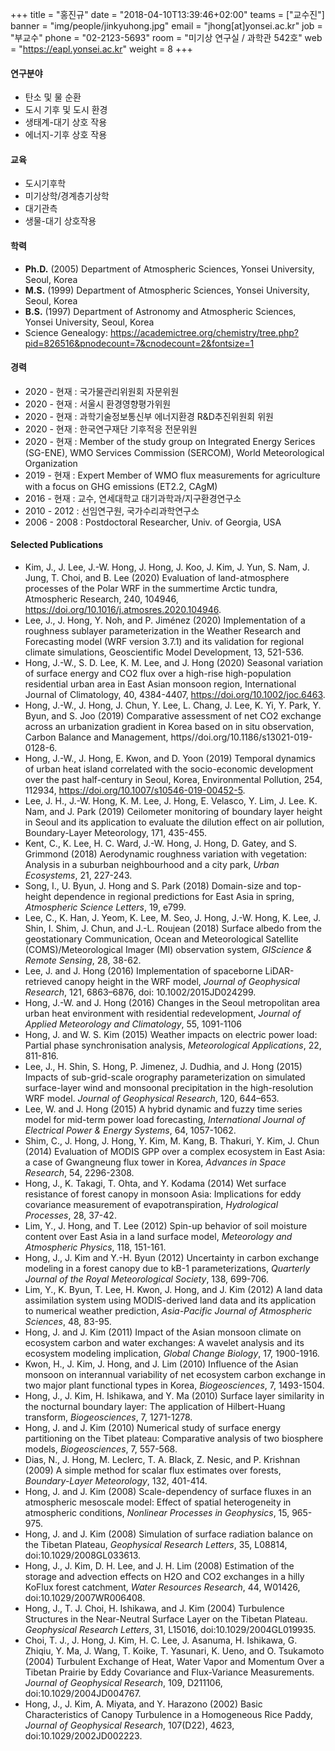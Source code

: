 +++
title = "홍진규"
date = "2018-04-10T13:39:46+02:00"
teams = ["교수진"]
banner = "img/people/jinkyuhong.jpg"
email = "jhong[at]yonsei.ac.kr"
job = "부교수"
phone = "02-2123-5693"
room = "미기상 연구실 / 과학관 542호"
web = "https://eapl.yonsei.ac.kr"
weight = 8
+++

#### 연구분야
+ 탄소 및 물 순환
+ 도시 기후 및 도시 환경
+ 생태계-대기 상호 작용
+ 에너지-기후 상호 작용




#### 교육

- 도시기후학
- 미기상학/경계층기상학
- 대기관측
- 생물-대기 상호작용



#### 학력

+ **Ph.D.** (2005) Department of Atmospheric Sciences, Yonsei University, Seoul, Korea
+ **M.S.** (1999) Department of Atmospheric Sciences, Yonsei University, Seoul, Korea
+ **B.S.** (1997) Department of Astronomy and Atmospheric Sciences, Yonsei University, Seoul, Korea
+ Science Genealogy: https://academictree.org/chemistry/tree.php?pid=826516&pnodecount=7&cnodecount=2&fontsize=1




#### 경력
+ 2020 - 현재 : 국가물관리위원회 자문위원
+ 2020 - 현재 : 서울시 환경영향평가위원 
+ 2020 - 현재 : 과학기술정보통신부 에너지환경 R&D추진위원회 위원  
+ 2020 - 현재 : 한국연구재단 기후적응 전문위원  
+ 2020 - 현재 : Member of the study group on Integrated Energy Serices (SG-ENE), WMO Services Commission (SERCOM), World Meteorological Organization
+ 2019 - 현재 : Expert Member of WMO flux measurements for agriculture with a focus on GHG emissions (ET2.2, CAgM)
+ 2016 - 현재 : 교수, 연세대학교 대기과학과/지구환경연구소
+ 2010 - 2012 : 선임연구원, 국가수리과학연구소
+ 2006 - 2008 : Postdoctoral Researcher, Univ. of Georgia, USA




#### Selected Publications

+ Kim, J., J. Lee, J.-W. Hong, J. Hong, J. Koo, J. Kim, J. Yun, S. Nam, J. Jung, T. Choi, and B. Lee (2020) Evaluation of land-atmosphere processes of the Polar WRF in the summertime Arctic tundra, Atmospheric Research, 240, 104946, https://doi.org/10.1016/j.atmosres.2020.104946.
+ Lee, J., J. Hong, Y. Noh, and P. Jiménez (2020) Implementation of a roughness sublayer parameterization in the Weather Research and Forecasting model (WRF version 3.7.1) and its validation for regional climate simulations, Geoscientific Model Development, 13, 521-536.
+ Hong, J.-W., S. D. Lee, K. M. Lee, and J. Hong (2020) Seasonal variation of surface energy and CO2 flux over a high-rise high-population residential urban area in East Asian monsoon region, International Journal of Climatology, 40, 4384-4407, https://doi.org/10.1002/joc.6463.
+ Hong, J.-W., J. Hong, J. Chun, Y. Lee, L. Chang, J. Lee, K. Yi, Y. Park, Y. Byun, and S. Joo (2019) Comparative assessment of net CO2 exchange across an urbanization gradient in Korea based on in situ observation, Carbon Balance and Management, https//doi.org/10.1186/s13021-019-0128-6.
+ Hong, J.-W., J. Hong, E. Kwon, and D. Yoon (2019) Temporal dynamics of urban heat island correlated with the socio-economic development over the past half-century in Seoul, Korea, Environmental Pollution, 254, 112934, https://doi.org/10.1007/s10546-019-00452-5. 
+ Lee, J. H., J.-W. Hong, K. M. Lee, J. Hong, E. Velasco, Y. Lim, J. Lee. K. Nam, and J. Park (2019) Ceilometer monitoring of boundary layer height in Seoul and its application to evaluate the dilution effect on air pollution, Boundary-Layer Meteorology, 171, 435-455.
+ Kent, C., K. Lee, H. C. Ward, J.-W. Hong, J. Hong, D. Gatey, and S. Grimmond (2018) Aerodynamic roughness variation with vegetation: Analysis in a suburban neighbourhood and a city park, *Urban Ecosystems*, 21, 227-243.
+ Song, I., U. Byun, J. Hong and S. Park (2018) Domain-size and top-height dependence in regional predictions for East Asia in spring, *Atmospheric Science Letters*, 19, e799.
+ Lee, C., K. Han, J. Yeom, K. Lee, M. Seo, J. Hong, J.-W. Hong, K. Lee, J. Shin, I. Shim, J. Chun, and J.-L. Roujean (2018) Surface albedo from the geostationary Communication, Ocean and Meteorological Satellite (COMS)/Meteorological Imager (MI) observation system, *GIScience & Remote Sensing*, 28, 38-62.
+ Lee, J. and J. Hong (2016) Implementation of spaceborne LiDAR-retrieved canopy height in the WRF model, *Journal of Geophysical Research*, 121, 6863–6876, doi: 10.1002/2015JD024299.
+ Hong, J.-W. and J. Hong (2016) Changes in the Seoul metropolitan area urban heat environment with residential redevelopment, *Journal of Applied Meteorology and Climatology*, 55, 1091-1106
+ Hong, J. and W. S. Kim (2015) Weather impacts on electric power load: Partial phase synchronisation analysis, *Meteorological Applications*, 22, 811-816.
+ Lee, J., H. Shin, S. Hong, P. Jimenez, J. Dudhia, and J. Hong (2015) Impacts of sub-grid-scale orography parameterization on simulated surface-layer wind and monsoonal precipitation in the high-resolution WRF model. *Journal of Geophysical Research*, 120, 644–653.
+ Lee, W. and J. Hong (2015) A hybrid dynamic and fuzzy time series model for mid-term power load forecasting, *International Journal of Electrical Power & Energy Systems*, 64, 1057-1062.
+ Shim, C., J. Hong, J. Hong, Y. Kim, M. Kang, B. Thakuri, Y. Kim, J. Chun (2014) Evaluation of MODIS GPP over a complex ecosystem in East Asia: a case of Gwangneung flux tower in Korea, *Advances in Space Research*, 54, 2296-2308.
+ Hong, J., K. Takagi, T. Ohta, and Y. Kodama (2014) Wet surface resistance of forest canopy in monsoon Asia: Implications for eddy covariance measurement of evapotranspiration, *Hydrological Processes*, 28, 37-42.
+ Lim, Y., J. Hong, and T. Lee (2012) Spin-up behavior of soil moisture content over East Asia in a land surface model, *Meteorology and Atmospheric Physics*, 118, 151-161.
+ Hong, J., J. Kim and Y.-H. Byun (2012) Uncertainty in carbon exchange modeling in a forest canopy due to kB-1 parameterizations, *Quarterly Journal of the Royal Meteorological Society*, 138, 699-706.
+ Lim, Y., K. Byun, T. Lee, H. Kwon, J. Hong, and J. Kim (2012) A land data assimilation system using MODIS-derived land data and its application to numerical weather prediction, *Asia-Pacific Journal of Atmospheric Sciences*, 48, 83-95.
+ Hong, J. and J. Kim (2011) Impact of the Asian monsoon climate on ecosystem carbon and water exchanges: A wavelet analysis and its ecosystem modeling implication, *Global Change Biology*, 17, 1900-1916.
+ Kwon, H., J. Kim, J. Hong, and J. Lim (2010) Influence of the Asian monsoon on interannual variability of net ecosystem carbon exchange in two major plant functional types in Korea, *Biogeosciences*, 7, 1493-1504.
+ Hong, J., J. Kim, H. Ishikawa, and Y. Ma (2010) Surface layer similarity in the nocturnal boundary layer: The application of Hilbert-Huang transform, *Biogeosciences*, 7, 1271-1278.
+ Hong, J. and J. Kim (2010) Numerical study of surface energy partitioning on the Tibet plateau: Comparative analysis of two biosphere models, *Biogeosciences*, 7, 557-568.
+ Dias, N., J. Hong, M. Leclerc, T. A. Black, Z. Nesic, and P. Krishnan (2009) A simple method for scalar flux estimates over forests, *Boundary-Layer Meteorology*, 132, 401-414.
+ Hong, J. and J. Kim (2008) Scale-dependency of surface fluxes in an atmospheric mesoscale model: Effect of spatial heterogeneity in atmospheric conditions, *Nonlinear Processes in Geophysics*, 15, 965-975.
+ Hong, J. and J. Kim (2008) Simulation of surface radiation balance on the Tibetan Plateau, *Geophysical Research Letters*, 35, L08814, doi:10.1029/2008GL033613.
+ Hong, J., J. Kim, D. H. Lee, and J. H. Lim (2008) Estimation of the storage and advection effects on H2O and CO2 exchanges in a hilly KoFlux forest catchment, *Water Resources Research*, 44, W01426, doi:10.1029/2007WR006408.
+ Hong, J., T. J. Choi, H. Ishikawa, and J. Kim (2004) Turbulence Structures in the Near-Neutral Surface Layer on the Tibetan Plateau. *Geophysical Research Letters*, 31, L15016, doi:10.1029/2004GL019935.
+ Choi, T. J., J. Hong, J. Kim, H. C. Lee, J. Asanuma, H. Ishikawa, G. Zhiqiu, Y. Ma, J. Wang, T. Koike, T. Yasunari, K. Ueno, and O. Tsukamoto (2004) Turbulent Exchange of Heat, Water Vapor and Momentum Over a Tibetan Prairie by Eddy Covariance and Flux-Variance Measurements. *Journal of Geophysical Research*, 109, D211106, doi:10.1029/2004JD004767.
+ Hong, J., J. Kim, A. Miyata, and Y. Harazono (2002) Basic Characteristics of Canopy Turbulence in a Homogeneous Rice Paddy, *Journal of Geophysical Research*, 107(D22), 4623, doi:10.1029/2002JD002223.
